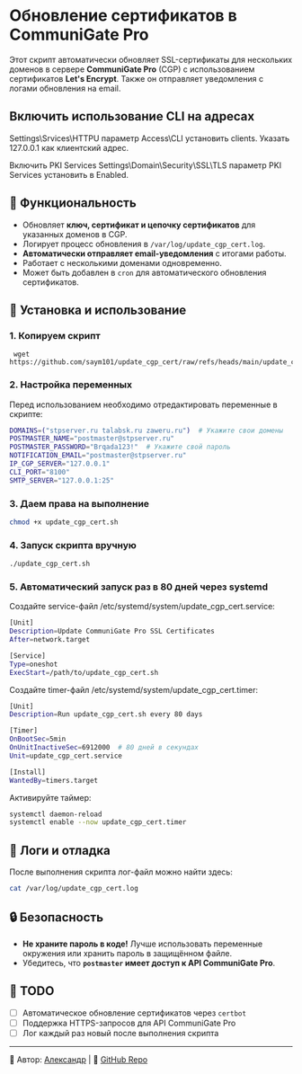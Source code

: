 # Обновление сертификатов в CommuniGate Pro

Этот скрипт автоматически обновляет SSL-сертификаты для нескольких доменов в сервере **CommuniGate Pro** (CGP) с использованием сертификатов **Let's Encrypt**. Также он отправляет уведомления с логами обновления на email.

## Включить использование CLI на адресах

Settings\Srvices\HTTPU параметр Access\CLI установить clients.
Указать 127.0.0.1 как клиентский адрес.

Включить PKI Services
Settings\Domain<NameDomain>\Security\SSL\TLS параметр PKI Services установить в Enabled.

## 📌 Функциональность
- Обновляет **ключ, сертификат и цепочку сертификатов** для указанных доменов в CGP.
- Логирует процесс обновления в `/var/log/update_cgp_cert.log`.
- **Автоматически отправляет email-уведомления** с итогами работы.
- Работает с несколькими доменами одновременно.
- Может быть добавлен в `cron` для автоматического обновления сертификатов.

## 🔧 Установка и использование
### 1. Копируем скрипт
```
 wget https://github.com/saym101/update_cgp_cert/raw/refs/heads/main/update_cgp_cert.sh
```

### 2. Настройка переменных
Перед использованием необходимо отредактировать переменные в скрипте:
```bash
DOMAINS=("stpserver.ru talabsk.ru zaweru.ru")  # Укажите свои домены
POSTMASTER_NAME="postmaster@stpserver.ru"
POSTMASTER_PASSWORD="Brqada123!"  # Укажите свой пароль
NOTIFICATION_EMAIL="postmaster@stpserver.ru"
IP_CGP_SERVER="127.0.0.1"
CLI_PORT="8100"
SMTP_SERVER="127.0.0.1:25"
```

### 3. Даем права на выполнение
```bash
chmod +x update_cgp_cert.sh
```

### 4. Запуск скрипта вручную
```bash
./update_cgp_cert.sh
```

### 5. Автоматический запуск раз в 80 дней через systemd
Создайте service-файл /etc/systemd/system/update_cgp_cert.service:
```bash
[Unit]
Description=Update CommuniGate Pro SSL Certificates
After=network.target

[Service]
Type=oneshot
ExecStart=/path/to/update_cgp_cert.sh
```
Создайте timer-файл /etc/systemd/system/update_cgp_cert.timer:
```bash
[Unit]
Description=Run update_cgp_cert.sh every 80 days

[Timer]
OnBootSec=5min
OnUnitInactiveSec=6912000  # 80 дней в секундах
Unit=update_cgp_cert.service

[Install]
WantedBy=timers.target
```
Активируйте таймер:
```bash
systemctl daemon-reload
systemctl enable --now update_cgp_cert.timer
```

## 📜 Логи и отладка
После выполнения скрипта лог-файл можно найти здесь:
```bash
cat /var/log/update_cgp_cert.log
```

## 🔒 Безопасность
- **Не храните пароль в коде!** Лучше использовать переменные окружения или хранить пароль в защищённом файле.
- Убедитесь, что **`postmaster` имеет доступ к API CommuniGate Pro**.

## 🎯 TODO
- [ ] Автоматическое обновление сертификатов через `certbot`
- [ ] Поддержка HTTPS-запросов для API CommuniGate Pro
- [ ] Лог каждый раз новый после выполнения скрипта

---

📌 Автор: [Александр](https://github.com/saym101) | 🚀 [GitHub Repo](https://github.com/saym101/update_cgp_cert)

